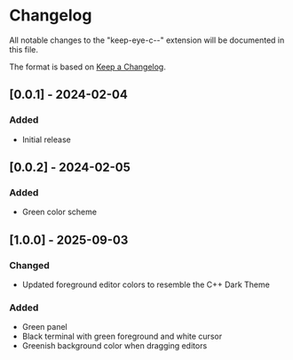 # Changelog

All notable changes to the "keep-eye-c--" extension will be documented in this file.  

The format is based on [Keep a Changelog](http://keepachangelog.com/).  

## [0.0.1] - 2024-02-04
### Added
- Initial release

## [0.0.2] - 2024-02-05
### Added
- Green color scheme

## [1.0.0] - 2025-09-03
### Changed
- Updated foreground editor colors to resemble the C++ Dark Theme

### Added
- Green panel
- Black terminal with green foreground and white cursor
- Greenish background color when dragging editors